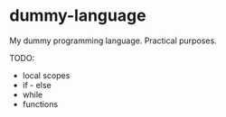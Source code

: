 # dummy-language
My dummy programming language. Practical purposes.

TODO:
* local scopes
* if - else
* while
* functions
